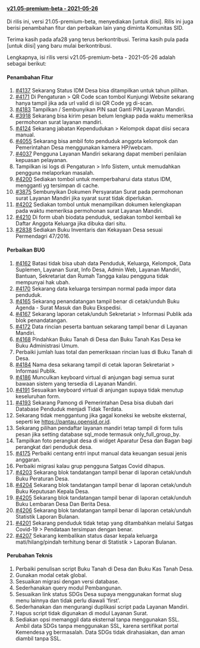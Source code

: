 #### [v21.05-premium-beta - 2021-05-26](https://github.com/OpenSID/premium/compare/v21.05-premium...rilis-dev)

Di rilis ini, versi 21.05-premium-beta, menyediakan [untuk diisi]. Rilis ini juga berisi penambahan fitur dan perbaikan lain yang diminta Komunitas SID.

Terima kasih pada afa28 yang terus berkontribusi. Terima kasih pula pada [untuk diisi] yang baru mulai berkontribusi.

Lengkapnya, isi rilis versi v21.05-premium-beta - 2021-05-26 adalah sebagai berikut:


#### Penambahan Fitur
1. [#4137](https://github.com/OpenSID/OpenSID/issues/4137) Sekarang Status IDM Desa bisa ditampilkan untuk tahun pilihan.
2. [#4171](https://github.com/OpenSID/OpenSID/issues/4171) Di Pengaturan > QR Code scan tombol Kunjungi Website sekarang hanya tampil jika ada url valid di isi QR Code yg di-scan.
3. [#4183](https://github.com/OpenSID/OpenSID/issues/4183) Tampilkan / Sembunyikan PIN saat Ganti PIN Layanan Mandiri.
4. [#3918](https://github.com/OpenSID/OpenSID/issues/3918) Sekarang bisa kirim pesan belum lengkap pada waktu memeriksa permohonan surat layanan mandiri.
5. [#4124](https://github.com/OpenSID/OpenSID/issues/4124) Sekarang jabatan Kependudukan > Kelompok dapat diisi secara manual.
6. [#4055](https://github.com/OpenSID/OpenSID/issues/4055) Sekarang bisa ambil foto penduduk anggota kelompok dan Pemerintahan Desa menggunakan kamera HP/webcam.
7. [#4037](https://github.com/OpenSID/OpenSID/issues/4037) Pengguna Layanan Mandiri sekarang dapat memberi penilaian kepuasan pelayanan.
8. Tampilkan isi logs di Pengaturan > Info Sistem, untuk memudahkan pengguna melaporkan masalah.
9. [#4200](https://github.com/OpenSID/OpenSID/issues/4200) Sediakan tombol untuk memperbaharui data status IDM, mengganti yg tersimpan di cache.
10. [#3875](https://github.com/OpenSID/OpenSID/issues/3875) Sembunyikan Dokumen Persyaratan Surat pada permohonan surat Layanan Mandiri jika syarat surat tidak diperlukan.
11. [#4202](https://github.com/OpenSID/OpenSID/issues/4202) Sediakan tombol untuk menampilkan dokumen kelengkapan pada waktu memeriksa permohonan surat Layanan Mandiri.
12. [#4210](https://github.com/OpenSID/OpenSID/issues/4210) Di form ubah biodata penduduk, sediakan tombol kembali ke Daftar Anggota Keluarga jika dibuka dari situ.
13. [#2838](https://github.com/OpenSID/OpenSID/issues/2838) Sediakan Buku Inventaris dan Kekayaan Desa sesuai Permendagri 47/2016.


#### Perbaikan BUG
1. [#4162](https://github.com/OpenSID/OpenSID/issues/4162) Batasi tidak bisa ubah data Penduduk, Keluarga, Kelompok, Data Suplemen, Layanan Surat, Info Desa, Admin Web, Layanan Mandiri, Bantuan, Sekretariat dan Rumah Tangga kalau pengguna tidak mempunyai hak ubah.
2. [#4170](https://github.com/OpenSID/OpenSID/issues/4170) Sekarang data keluarga tersimpan normal pada impor data penduduk.
3. [#4165](https://github.com/OpenSID/OpenSID/issues/4165) Sekarang penandatangan tampil benar di cetak/unduh Buku Agenda - Surat Masuk dan Buku Ekspedisi.
4. [#4167](https://github.com/OpenSID/OpenSID/issues/4167) Sekarang laporan cetak/unduh Sekretariat > Informasi Publik ada blok penandatangan.
5. [#4172](https://github.com/OpenSID/OpenSID/issues/4172) Data rincian peserta bantuan sekarang tampil benar di Layanan Mandiri.
6. [#4168](https://github.com/OpenSID/OpenSID/issues/4168) Pindahkan Buku Tanah di Desa dan Buku Tanah Kas Desa ke Buku Administrasi Umum.
7. Perbaiki jumlah luas total dan pemeriksaan rincian luas di Buku Tanah di Desa.
8. [#4184](https://github.com/OpenSID/OpenSID/issues/4184) Nama desa sekarang tampil di cetak laporan Sekretariat > Informasi Publik.
9. [#4186](https://github.com/OpenSID/OpenSID/issues/4186) Munculkan keyboard virtual di anjungan bagi semua surat bawaan sistem yang tersedia di Layanan Mandiri.
10. [#4191](https://github.com/OpenSID/OpenSID/issues/4191) Sesuaikan keyboard virtual di anjungan supaya tidak menutup keseluruhan form.
11. [#4193](https://github.com/OpenSID/OpenSID/issues/4193) Sekarang Pamong di Pemerintahan Desa bisa diubah dari Database Penduduk menjadi Tidak Terdata.
12. Sekarang tidak menggantung jika gagal koneksi ke website eksternal, seperti ke https://pantau.opensid.or.id.
13. Sekarang pilihan pendaftar layanan mandiri tetap tampil di form tulis pesan jika setting database sql_mode termasuk only_full_group_by.
14. Tampilkan foto perangkat desa di widget Aparatur Desa dan Bagan bagi perangkat dari penduduk desa.
15. [#4175](https://github.com/OpenSID/OpenSID/issues/4175) Perbaiki centang entri input manual data keuangan sesuai jenis anggaran.
16. Perbaiki migrasi kalau grup pengguna Satgas Covid dihapus.
17. [#4203](https://github.com/OpenSID/OpenSID/issues/4203) Sekarang blok tandatangan tampil benar di laporan cetak/unduh Buku Peraturan Desa.
18. [#4204](https://github.com/OpenSID/OpenSID/issues/4204) Sekarang blok tandatangan tampil benar di laporan cetak/unduh Buku Keputusan Kepala Desa.
19. [#4205](https://github.com/OpenSID/OpenSID/issues/4205) Sekarang blok tandatangan tampil benar di laporan cetak/unduh Buku Lembaran Desa Dan Berita Desa.
20. [#4206](https://github.com/OpenSID/OpenSID/issues/4206) Sekarang blok tandatangan tampil benar di laporan cetak/unduh Statistik Laporan Bulanan.
21. [#4201](https://github.com/OpenSID/OpenSID/issues/4201) Sekarang penduduk tidak tetap yang ditambahkan melalui Satgas Covid-19 > Pendataan tersimpan dengan benar.
22. [#4207](https://github.com/OpenSID/OpenSID/issues/4207) Sekarang kembalikan status dasar kepala keluarga mati/hilang/pindah terhitung benar di Statistik > Laporan Bulanan.


#### Perubahan Teknis
1. Perbaiki penulisan script Buku Tanah di Desa dan Buku Kas Tanah Desa.
2. Gunakan modal cetak global.
3. Sesuaikan migrasi dengan versi database.
4. Sederhanakan query modul Pembangunan.
5. Sesuaikan link status SDGs Desa supaya menggunakan format slug menu lainnya dan tidak perlu diawali 'first'.
6. Sederhanakan dan mengurangi duplikasi script pada Layanan Mandiri.
7. Hapus script tidak digunakan di modul Layanan Surat.
8. Sediakan opsi memanggil data eksternal tanpa menggunakan SSL. Ambil data SDGs tanpa menggunakan SSL, karena sertifikat portal Kemendesa yg bermasalah. Data SDGs tidak dirahasiakan, dan aman diambil tanpa SSL.

